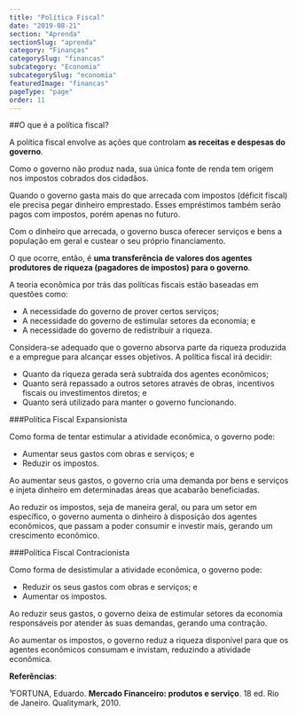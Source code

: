 ```yaml
---
title: "Política Fiscal"
date: "2019-08-21"
section: "Aprenda"
sectionSlug: "aprenda"
category: "Finanças"
categorySlug: "financas"
subcategory: "Economia"
subcategorySlug: "economia"
featuredImage: "financas"
pageType: "page"
order: 11
---
```


##O que é a política fiscal?

A política fiscal envolve as ações que controlam **as receitas e despesas do governo**.

Como o governo não produz nada, sua única fonte de renda tem origem nos impostos cobrados dos cidadãos.

Quando o governo gasta mais do que arrecada com impostos (déficit fiscal) ele precisa pegar dinheiro emprestado. Esses empréstimos também serão pagos com impostos, porém apenas no futuro.

Com o dinheiro que arrecada, o governo busca oferecer serviços e bens a população em geral e custear o seu próprio financiamento.

O que ocorre, então, é **uma transferência de valores dos agentes produtores de riqueza (pagadores de impostos) para o governo**.

A teoria econômica por trás das políticas fiscais estão baseadas em questões como:

- A necessidade do governo de prover certos serviços;
- A necessidade do governo de estimular setores da economia; e
- A necessidade do governo de redistribuir a riqueza.

Considera-se adequado que o governo absorva parte da riqueza produzida e a empregue para alcançar esses objetivos. A política fiscal irá decidir:

- Quanto da riqueza gerada será subtraída dos agentes econômicos;
- Quanto será repassado a outros setores através de obras, incentivos fiscais ou investimentos diretos; e
- Quanto será utilizado para manter o governo funcionando.

###Política Fiscal Expansionista

Como forma de tentar estimular a atividade econômica, o governo pode:

- Aumentar seus gastos com obras e serviços; e
- Reduzir os impostos.

Ao aumentar seus gastos, o governo cria uma demanda por bens e serviços e injeta dinheiro em determinadas áreas que acabarão beneficiadas.

Ao reduzir os impostos, seja de maneira geral, ou para um setor em específico, o governo aumenta o dinheiro à disposição dos agentes econômicos, que passam a poder consumir e investir mais, gerando um crescimento econômico.

###Política Fiscal Contracionista

Como forma de desistimular a atividade econômica, o governo pode:

- Reduzir os seus gastos com obras e serviços; e
- Aumentar os impostos.

Ao reduzir seus gastos, o governo deixa de estimular setores da economia responsáveis por atender às suas demandas, gerando uma contração.

Ao aumentar os impostos, o governo reduz a riqueza disponível para que os agentes econômicos consumam e invistam, reduzindo a atividade econômica.



<div class="referencias">

**Referências**:

<p id="1">¹FORTUNA, Eduardo. <strong>Mercado Financeiro: produtos e serviço</strong>. 18 ed. Rio de Janeiro. Qualitymark, 2010.</p>

</div>